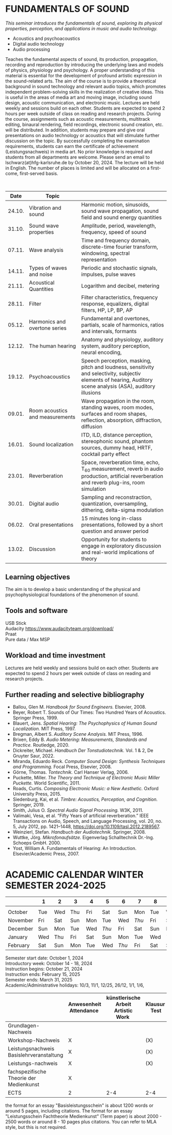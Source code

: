 # FUNDAMENTALS OF SOUND

*This seminar introduces the fundamentals of sound, exploring its physical properties, perception, and applications in music and audio technology.*<br>

  - Acoustics and psychoacoustics
  - Digital audio technology
  - Audio processing




Teaches the fundamental aspects of sound, its production, propagation, recording and reproduction by introducing the underlying laws and models of physics, physiology and psychology. A proper understanding of this material is essential for the development of profound artistic expression in the sound-related arts. The aim of the course is to provide a theoretical background in sound technology and relevant audio topics, which promotes independent problem-solving skills in the realization of creative ideas. This is useful in the areas of media art and moving image, including sound design, acoustic communication, and electronic music. Lectures are held weekly and sessions build on each other. Students are expected to spend 2 hours per week outside of class on reading and research projects. During the course, assignments such as acoustic measurements, multitrack editing, binaural rendering, field recordings, electronic sound creation, etc. will be distributed. In addition, students may prepare and give oral presentations on audio technology or acoustics that will stimulate further discussion on the topic. By successfully completing the examination requirements, students can earn the certificate of achievement (Leistungsnachweis) in media art. No prior knowledge is required and students from all departments are welcome. Please send an email to lschwarz(at)hfg-karlsruhe.de by October 20, 2024. The lecture will be held in English. The number of places is limited and will be allocated on a first-come, first-served basis.

<br>

| Date |		Topic			                    |	  |
|  --  |		--			                      |  --	|
|24.10.| Vibration and sound			        |	Harmonic motion, sinusoids, sound wave propagation, sound field and sound energy quantities |
|31.10.| Sound wave properties			      |	Amplitude, period, wavelength, frequency, speed of sound  |
|07.11.| Wave analysis				            |	Time and frequency domain, discrete-time fourier transform, windowing, spectral representation |
|14.11.| Types of waves and noise		      |	Periodic and stochastic signals, impulses, pulse waves |
|21.11.| Acoustical Quantities			      |	Logarithm and decibel, metering  |
|28.11.| Filter					                  |	Filter characteristics, frequency response, equalizers, digital filters, HP, LP, BP, AP  |
|05.12.| Harmonics and overtone series		|	Fundamental and overtones, partials, scale of harmonics, ratios and intervals, formants  |
|12.12.| The human hearing			          |	Anatomy and physiology, auditory system, auditory perception, neural encoding,  |
|19.12.| Psychoacoustics			            |	Speech perception, masking, pitch and loudness, sensitivity and selectivity, subjectiv elements of hearing, Auditory scene analysis (ASA), auditory illusions |
|09.01.| Room acoustics and measurements	|	Wave propagation in the room, standing waves, room modes, surfaces and room shapes, reflection, absorption, diffraction, diffusion  |
|16.01.| Sound localization			          | ITD, ILD, distance perception, stereophonic sound, phantom sources, dummy head, HRTF, cocktail party effect |
|23.01.| Reverberation				            |	Space, reverberation time, echo, T<sub>60</sub> measurement, reverb in audio production, artificial reverberation and reverb plug-ins, room simulation |
|30.01.| Digital audio				            |	Sampling and reconstraction, quantization, oversampling, dithering, delta-sigma modulation  |
|06.02.| Oral presentations               |	15 minutes long in-class presentations, followed by a short question and answer period  |
|13.02.| Discussion				                |	Opportunity for students to engage in exploratory discussion and real-world implications of theory  |





## Learning objectives

The aim is to develop a basic understanding of the physical and psychophysiological foundations of the phenomenon of sound. 

##

## Tools and software

USB Stick <br>
Audacity https://www.audacityteam.org/download/ <br>
Praat <br>
Pure data / Max MSP <br>


## Workload and time investment

Lectures are held weekly and sessions build on each other. Students are expected to spend 2 hours per week outside of class on reading and research projects.


## Further reading and selective bibliography


<!-- footer: Works cited -->

- Ballou, Glen M. *Handbook for Sound Engineers.* Elsevier, 2008.
- Beyer, Robert T. Sounds of Our Times: Two Hundred Years of Acoustics. Springer Press, 1999. 
- Blauert, Jens. *Spatial Hearing: The Psychophysics of Human Sound Localization.* MIT Press, 1997. 
- Bregman, Albert S. *Auditory Scene Analysis.* MIT Press, 1996.
- Brixen, Eddy B. *Audio Metering: Measurements, Standards and Practice.* Routledge, 2020. 
- Dickreiter, Michael. *Handbuch Der Tonstudiotechnik.* Vol. 1 & 2, De Gruyter Saur, 2022. 
- Miranda, Eduardo Reck. *Computer Sound Design: Synthesis Techniques and Programming.* Focal Press, Elsevier, 2008. 
- Görne, Thomas. *Tontechnik.* Carl Hanser Verlag, 2006.
- Puckette, Miller. *The Theory and Technique of Electronic Music Miller Puckette.* World Scientific, 2011. 
- Roads, Curtis. *Composing Electronic Music: a New Aesthetic.* Oxford University Press, 2015.
- Siedenburg, Kai, et al. *Timbre: Acoustics, Perception, and Cognition.* Springer, 2019. 
- Smith, Julius O. *Spectral Audio Signal Processing.* W3K, 2011. 
- Valimaki, Vesa, et al. “Fifty Years of artificial reverberation.” IEEE Transactions on Audio, Speech, and Language Processing, vol. 20, no. 5, July 2012, pp. 1421–1448, https://doi.org/10.1109/tasl.2012.2189567. 
- Weinzierl, Stefan. *Handbuch der Audiotechnik.* Springer, 2008. 
- Wuttke, Jörg. *Mikrofonaufsätze.* Eigenverlag Schalltechnik Dr.-Ing. Schoeps GmbH. 2000.
- Yost, William A. Fundamentals of Hearing: An Introduction. Elsevier/Academic Press, 2007. 



# ACADEMIC CALENDAR WINTER SEMESTER 2024-2025

|          | 1   | 2   | 3   | 4   | 5   | 6   | 7   | 8   | 9   | 10  | 11  | 12  | 13  | 14  | 15  | 16  | 17  | 18  | 19  | 20  | 21  | 22  | 23  | 24  | 25  | 26  | 27  | 28  | 29  | 30  | 31  |
| -------- | --- | --- | --- | --- | --- | --- | --- | --- | --- | --- | --- | --- | --- | --- | --- | --- | --- | --- | --- | --- | --- | --- | --- | --- | --- | --- | --- | --- | --- | --- | --- |
|          |     |     |     |     |     |     |     |     |     |     |     |     |     |     |     |     |     |     |     |     |     |     |     |     |     |     |     |     |     |     |     |
| October  | Tue | Wed | Thu | Fri | Sat | Sun | Mon | Tue | Wed | Thu | Fri | Sat | Sun | Mon | Tue | Wed | Thu | Fri | Sat | Sun | Mon | Tue | Wed |*Thu* | Fri | Sat | Sun | Mon | Tue | Wed | *Thu* |
| November | Fri | Sat | Sun | Mon | Tue | Wed | *Thu* | Fri | Sat | Sun | Mon | Tue | Wed | *Thu* | Fri | Sat | Sun | Mon | Tue | Wed | *Thu* | Fri | Sat | Sun | Mon | Tue | Wed | *Thu* | Fri | Sat |     |
| December | Sun | Mon | Tue | Wed | *Thu* | Fri | Sat | Sun | Mon | Tue | Wed | *Thu* | Fri | Sat | Sun | Mon | Tue | Wed | Thu | Fri | Sat | Sun | Mon | Tue | Wed | *Thu* | Fri | Sat | Sun | Mon | Tue |
| January  | Wed | Thu | Fri | Sat | Sun | Mon | Tue | Wed | *Thu* | Fri | Sat | Sun | Mon | Tue | Wed | *Thu* | Fri | Sat | Sun | Mon | Tue | Wed | *Thu* | Fri | Sat | Sun | Mon | Tue | Wed | *Thu* | Fri |
| February | Sat | Sun | Mon | Tue | Wed | *Thu* | Fri | Sat | Sun | Mon | Tue | Wed | *Thu* | Fri | Sat | Sun | Mon | Tue | Wed | Thu | Fri | Sat | Sun | Mon | Tue | Wed | Thu | Fri |     |     |     |


Semester start date: October 1, 2024<br>
Introductory week: October 14 - 18, 2024<br>
Instruction begins: October 21, 2024<br>
Instruction ends: February 15, 2025<br>
Semester ends: March 31, 2025<br>
Academic/Administrative holidays: 10/3, 11/1, 12/25, 26/12, 1/1, 1/6,<br>

||Anwesenheit <br> Attendance |künstlerische Arbeit <br> Artistic Work |Klausur <br> Test|Mündliche Prüfung <br> Oral Examination| Referat <br> Presentation|Studienarbeit <br> Course assignment|Hausarbeit <br> Term paper|Protokoll <br> Essay|
|--|--|--|--|--|--|--|--|--|
|Grundlagen-Nachweis|||||||||
|Workshop-Nachweis|X||(X)|(X)|(X)|||(X)|
|Leistungsnachweis Basislehrveranstaltung|X||(X)|(X)|(X)|||(X)|
|Leistungs-nachweis|X||(X)|(X)|(X)|(X)|(X)||
|fachspezifische Theorie der Medienkunst|X||||||||
|ECTS|2|2-4|2-4|2|2|2|2-4|2|


the format for an essay "Basisleistungsschein" is about 1200 words or around 5 pages, including citations.
The format for an essay "Leistungsschein Fachtheorie Medienkunst" (Term paper) is about 2000 - 2500 words or around 8 - 10 pages plus citations.
You can refer to MLA style, but this is not required.

